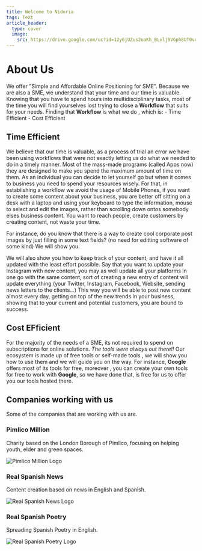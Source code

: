 ```yaml
---
title: Welcome to Nidoria
tags: TeXt
article_header:
  type: cover
  image:
    src: https://drive.google.com/uc?id=12y6jUZus2uaKh_BLxlj9VGph8UT0vu6l
---
```


# About Us

We offer "Simple and Affordable Online Positioning for SME".
Because we are also a SME, we understand that your time and our time is valuable.
Knowing that you have to spend hours into multidisciplinary tasks, most of the time you will find yourselves lost trying to close a **Workflow** that suits for your needs.
Finding that **Workflow** is what we do , which is:
    - Time Efficient
    - Cost Efficient

## Time Efficient

We believe that our time is valuable, as a process of trial an error we have been using workflows that were not exactly letting us do what we needed to do in a timely manner.
Most of the mass-made programs (called Apps now) they are designed to make you spend the maximum amount of time on them.
As an individual you can decide to let yourself go but when it comes to business you need to spend your resources wisely.
For that, in establishing a workflow we avoid the usage of Mobile Phones, if you want to create some content about your business, you are better off sitting on a desk with a laptop and using your keyboard to type the information, mouse to select and edit the images, rather than scrolling down ontos somebody elses business content.
You want to reach people, create customers by creating content, not waste your time.

For instance, do you know that there is a way to create cool corporate post images by just filling in some text fields? (no need for editting software of some kind)
We will show you.

We will also show you how to keep track of your content, and have it all updated with the least effort possible. Say that you want to update your Instagram with new content, you may as well update all your platforms in one go with the same content, sort of creating a new entry of content will update everything (your Twitter, Instagram, Facebook, Website, sending news letters to the clients...)
This way you will be able to post new content almost every day, getting on top of the new trends in your business, showing that to your current and potential customers, you are bound to success.

## Cost EFficient

For the majority of the needs of a SME, its not required to spend on subscriptions for online solutions. *The tools were always out there!!*
Our ecosystem is made up of free tools or self-made tools , we will show you how to use them and we will guide you on the way.
For instance, **Google** offers most of its tools for free, moreover , you can create your own tools for free to work with **Google**, so we have done that, is free for us to offer you our tools hosted there.

## Companies working with us

Some of the companies that are working with us are.

### Pimlico Million

Charity based on the London Borough of Pimlico, focusing on helping youth, elder and green spaces.

![Pimlico Million Logo](https://drive.google.com/uc?id=1T_IMp5h6ZKJqjZqmkI5ELOIlGQRZJ-Vg "Pimlico Million Logo")

### Real Spanish News

Content creation based on news in English and Spanish.

![Real Spanish News Logo](https://drive.google.com/uc?id=174LNVd1dymmIRngKp-ja7IBkZvkTntDV "Real Spanish News Logo")

### Real Spanish Poetry

Spreading Spanish Poetry in English.

![Real Spanish Poetry Logo](https://drive.google.com/uc?id=152Q6mJwiLwRAeO9Tm2ArWDcV3m2hsRQN "Real Spanish Poetry Logo")



